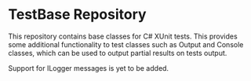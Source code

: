 
# TestBase Repository

This repository contains base classes for C# XUnit tests. This provides some additional functionality to test classes such as Output and Console classes, which can be used to output partial results on tests output.

Support for ILogger messages is yet to be added.


